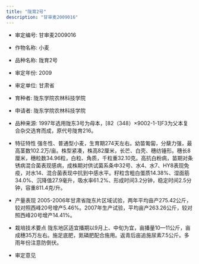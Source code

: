```yaml
---
title: "陇育2号"
description: "甘审麦2009016"
---
```

* 审定编号:  甘审麦2009016

*  作物名称:  小麦

*  品种名称:  陇育2号

*  审定年份:  2009

*  审定单位:  甘肃省

* 育种者:  陇东学院农林科技学院

*  申请者:  陇东学院农林科技学院

*  品种来源:  1997年选用陇东3号为母本，[82（348）×9002-1-1]F3为父本复合杂交选育而成，原代号陇育216。

*  特征特性
强冬性、普通型小麦，生育期274天左右。幼苗匍匐，分蘖力强，最高茎数102.2万/亩。株型紧凑，株高82厘米，长芒、白壳、穗纺锤形。穗长8厘米，穗粒数34.96粒，白粒、角质，千粒重32.10克。高抗白粉病，苗期对条锈病混合菌表现感病，成株期对供试菌系条中32号、水4、水7、HY8表现免疫，对水14、混合菌表现中抗到中感水平。籽粒含粗白蛋质14.38%、湿面筋34.0%、沉降值27.9毫升，吸水率61.2%、形成时间3.2分钟，稳定时间2.5分钟，容重811.4克/升。

*  产量表现
2005-2006年甘肃省陇东片区域试验，两年平均亩产275.42公斤，较对照西峰20号增产5.46%。2007年生产试验，平均亩产263.26公斤，较对照西峰20号增产14.41%。

*  栽培技术要点
陇东地区适宜播期以9月上、中旬为宜，亩播量10—11公斤，亩成穗35万左右。施足底肥，氮磷肥配合施用。返青后亩追施尿素7.5公斤。多雨年份注意防倒伏。

*  审定意见

